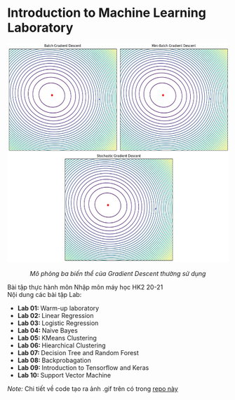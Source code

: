 # Introduction to Machine Learning Laboratory
<p align="center">
  <img src = "animation.gif" width = "600" height = "500">
</p>
<p align="center">
  <i> Mô phỏng ba biến thể của Gradient Descent thường sử dụng </i> </br>
</p>
Bài tập thực hành môn Nhập môn máy học HK2 20-21 <br/>
Nội dung các bài tập Lab:
<ul>
  <li> <b> Lab 01: </b> Warm-up laboratory </li>
  <li> <b> Lab 02: </b> Linear Regression </li>
  <li> <b> Lab 03: </b> Logistic Regression </li>
  <li> <b> Lab 04: </b> Naive Bayes </li>
  <li> <b> Lab 05: </b> KMeans Clustering </li>
  <li> <b> Lab 06: </b> Hiearchical Clustering </li>
  <li> <b> Lab 07: </b> Decision Tree and Random Forest </li>
  <li> <b> Lab 08: </b> Backprobagation </li>
  <li> <b> Lab 09: </b> Introduction to Tensorflow and Keras </li>
  <li> <b> Lab 10: </b> Support Vector Machine </li>
</ul>
<p>
  <i>Note: </i> Chi tiết về code tạo ra ảnh .gif trên có trong <a href = "https://github.com/PhuThanh-Nguyen/Small-Projects/tree/main/Animation%20BGD%2C%20SGD%20and%20Mini-BGD" target = "_blank"> repo này </a>
</p>
